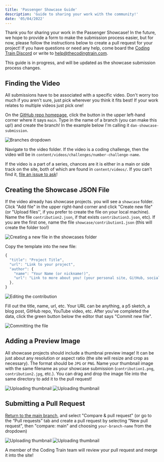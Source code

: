 ```yaml
---
title: 'Passenger Showcase Guide'
description: 'Guide to sharing your work with the community!'
date: '05/04/2022'
---
```


Thank you for sharing your work in the Passenger Showcase! In the future, we hope to provide a form to make the submission process easier, but for now, please follow the instructions below to create a pull request for your project! If you have questions or need any help, come board the [Coding Train Discord](https://discord.gg/6DScedrtvH) or write to help@thecodingtrain.com.

This guide is in progress, and will be updated as the showcase submission process changes.

## Finding the Video

All submissions have to be associated with a specific video. Don't worry too much if you aren't sure, just pick wherever you think it fits best! If your work relates to multiple videos just pick one!

On the [GitHub repo homepage](https://github.com/CodingTrain/thecodingtrain.com), click the button in the upper left-hand corner where it says `main`. Type in the name of a branch (you can make this up!) and create the branch! In the example below I'm calling it `dan-showcase-submission`.

![Branches dropdown](./passenger-showcase/branches.png)

Navigate to the video folder. If the video is a coding challenge, then the video will be in `content/videos/challenges/number-challenge-name`.

If the video is a part of a series, chances are it is either in a main or side track on the site, both of which are found in `content/videos/`. If you can't find it, [file an issue to ask](https://github.com/CodingTrain/thecodingtrain.com/issues)!

## Creating the Showcase JSON File

If the video already has showcase projects. you will see a `showcase` folder. Click "Add file" in the upper right-hand corner and click "Create new file" (or "Upload files'', if you prefer to create the file on your local machine). Name the file `contribution2.json`, if that exists `contribution3.json`, etc). If you are the first one, name the file `showcase/contribution1.json` (this will create the folder too!)

![Creating a new file in the showcases folder](./passenger-showcase/showcasefolder.png)

Copy the template into the new file:

```js
{
  "title": "Project Title",
  "url": "Link to your project",
  "author": {
    "name": "Your Name (or nickname!)",
    "url": "Link to more about you! (your personal site, GitHub, social media, etc.)"
  },
}
```

![Editing the contribution](./passenger-showcase/editor.png)

Fill out the title, name, url, etc. Your URL can be anything, a p5 sketch, a blog post, GitHub repo, YouTube video, etc. After you've completed the data, click the green button below the editor that says "Commit new file".

![Committing the file](./passenger-showcase/commit.png)

## Adding a Preview Image

All showcase projects should include a thumbnai preview image! It can be just about any resolution or aspect ratio (the site will resize and crop as necessary). The format should be `JPG` or `PNG`. Name your thumbnail image with the same filename as your showcase submission (`contribution1.png`, `contribution2.jpg`, etc.). You can drag and drop the image file into the same directory to add it to the pull request!

![Uploading thumbnail](./passenger-showcase/thumbnail1.png)
![Uploading thumbnail](./passenger-showcase/thumbnail2.png)

## Submitting a Pull Request

[Return to the main branch](https://github.com/CodingTrain/thecodingtrain.com/tree/main), and select "Compare & pull request" (or go to the “Pull requests” tab and create a pull request by selecting "New pull request", then "compare: main" and choosing `your-branch-name` from the dropdown)

![Uploading thumbnail](./passenger-showcase/pullrequest1.png)
![Uploading thumbnail](./passenger-showcase/pullrequest2.png)

A member of the Coding Train team will review your pull request and merge it into the site!
